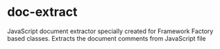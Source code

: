 # doc-extract
JavaScript document extractor specially created for Framework Factory based classes. Extracts the document comments from JavaScript file 
